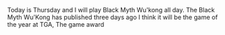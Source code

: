 Today is Thursday and I will play Black Myth Wu'kong all day. The Black Myth Wu'Kong has published three days ago
I think it will be the game of the year at TGA, The game award
